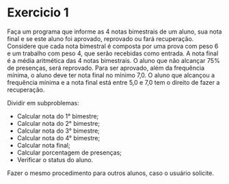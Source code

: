 # Exercicio 1

Faça um programa que informe as 4 notas bimestrais de um aluno, sua nota final e se este aluno foi aprovado, reprovado ou fará recuperação. Considere que cada nota bimestral é composta por uma prova com peso 6 e um trabalho com peso 4, que serão recebidas como entrada. A nota final é a média aritmética das 4 notas bimestrais. O aluno que não alcançar 75% de presenças, será reprovado. Para ser aprovado, além da frequência mínima, o aluno deve ter nota final no mínimo 7,0. O aluno que alcançou a frequência mínima e a nota final está entre 5,0 e 7,0 tem o direito de fazer a recuperação.

Dividir em subproblemas:

* Calcular nota do 1° bimestre;
* Calcular nota do 2° bimestre;
* Calcular nota do 3° bimestre;
* Calcular nota do 4° bimestre;
* Calcular nota final;
* Calcular porcentagem de presenças;
* Verificar o status do aluno.

Fazer o mesmo procedimento para outros alunos, caso o usuário solicite.

